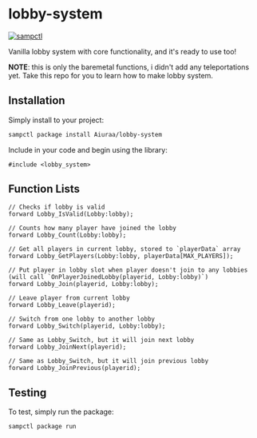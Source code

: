 # lobby-system

[![sampctl](https://img.shields.io/badge/sampctl-lobby--system-2f2f2f.svg?style=for-the-badge)](https://github.com/Aiuraa/lobby-system)

Vanilla lobby system with core functionality, and it's ready to use too!

**NOTE**: this is only the baremetal functions, i didn't add any teleportations yet. Take this repo for you to learn how to make lobby system.

## Installation

Simply install to your project:

```bash
sampctl package install Aiuraa/lobby-system
```

Include in your code and begin using the library:

```pawn
#include <lobby_system>
```

## Function Lists

```pawn
// Checks if lobby is valid
forward Lobby_IsValid(Lobby:lobby);

// Counts how many player have joined the lobby
forward Lobby_Count(Lobby:lobby);

// Get all players in current lobby, stored to `playerData` array
forward Lobby_GetPlayers(Lobby:lobby, playerData[MAX_PLAYERS]);

// Put player in lobby slot when player doesn't join to any lobbies (will call `OnPlayerJoinedLobby(playerid, Lobby:lobby)`)
forward Lobby_Join(playerid, Lobby:lobby);

// Leave player from current lobby
forward Lobby_Leave(playerid);

// Switch from one lobby to another lobby
forward Lobby_Switch(playerid, Lobby:lobby);

// Same as Lobby_Switch, but it will join next lobby
forward Lobby_JoinNext(playerid);

// Same as Lobby_Switch, but it will join previous lobby
forward Lobby_JoinPrevious(playerid);
````

## Testing

<!--
Depending on whether your package is tested via in-game "demo tests" or
y_testing unit-tests, you should indicate to readers what to expect below here.
-->

To test, simply run the package:

```bash
sampctl package run
```
